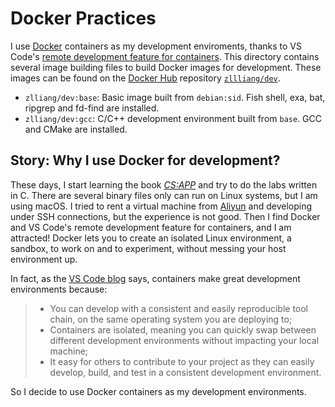 # Docker Practices

I use [Docker](https://docker.com) containers as my development enviroments, thanks to VS Code's [remote development feature for containers](https://code.visualstudio.com/docs/remote/containers). This directory contains several image building files to build Docker images for development. These images can be found on the [Docker Hub](https://hub.docker.com) repository [`zllliang/dev`](https://hub.docker.com/r/zlliang/dev/).

- `zlliang/dev:base`: Basic image built from `debian:sid`. Fish shell, exa, bat, ripgrep and fd-find are installed.
- `zlliang/dev:gcc`: C/C++ development environment built from `base`. GCC and CMake are installed.

## Story: Why I use Docker for development?

These days, I start learning the book [_CS:APP_](http://csapp.cs.cmu.edu) and try to do the labs written in C. There are several binary files only can run on Linux systems, but I am using macOS. I tried to rent a virtual machine from [Aliyun](https://aliyun.com) and developing under SSH connections, but the experience is not good. Then I find Docker and VS Code's remote development feature for containers, and I am attracted! Docker lets you to create an isolated Linux environment, a sandbox, to work on and to experiment, without messing your host environment up. 

In fact, as the [VS Code blog](https://code.visualstudio.com/blogs/2019/05/02/remote-development) says, containers make great development environments because:

> - You can develop with a consistent and easily reproducible tool chain, on the same operating system you are deploying to;
> - Containers are isolated, meaning you can quickly swap between different development environments without impacting your local machine;
> - It easy for others to contribute to your project as they can easily develop, build, and test in a consistent development environment.

So I decide to use Docker containers as my development environments.

